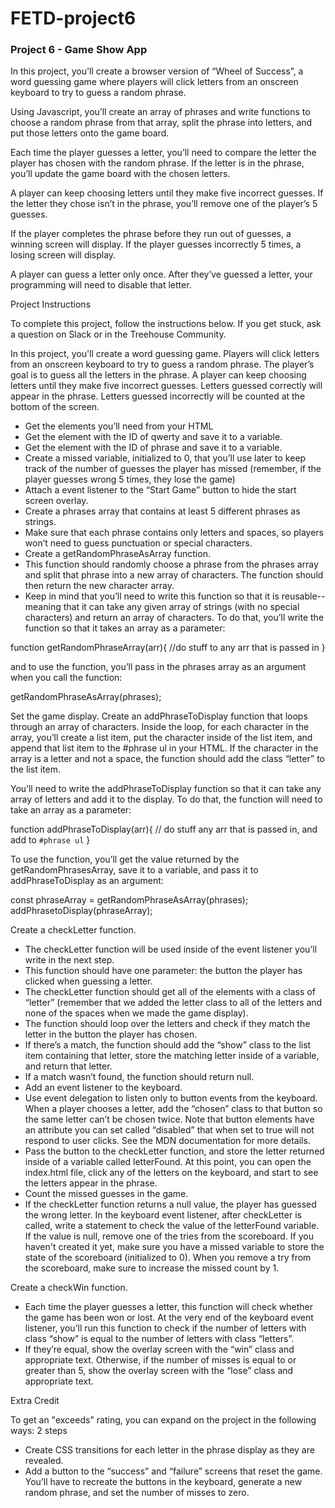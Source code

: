 # FETD-project6

### Project 6 - Game Show App

In this project, you'll create a browser version of “Wheel of Success”, a word guessing game where players will click letters from an onscreen keyboard to try to guess a random phrase.

Using Javascript, you’ll create an array of phrases and write functions to choose a random phrase from that array, split the phrase into letters, and put those letters onto the game board.

Each time the player guesses a letter, you’ll need to compare the letter the player has chosen with the random phrase. If the letter is in the phrase, you’ll update the game board with the chosen letters.

A player can keep choosing letters until they make five incorrect guesses. If the letter they chose isn’t in the phrase, you’ll remove one of the player’s 5 guesses.

If the player completes the phrase before they run out of guesses, a winning screen will display. If the player guesses incorrectly 5 times, a losing screen will display.

A player can guess a letter only once. After they’ve guessed a letter, your programming will need to disable that letter. 

Project Instructions

To complete this project, follow the instructions below. If you get stuck, ask a question on Slack or in the Treehouse Community.

In this project, you'll create a word guessing game. Players will click letters from an onscreen keyboard to try to guess a random phrase. The player’s goal is to guess all the letters in the phrase. A player can keep choosing letters until they make five incorrect guesses. Letters guessed correctly will appear in the phrase. Letters guessed incorrectly will be counted at the bottom of the screen.
  * Get the elements you’ll need from your HTML
  * Get the element with the ID of qwerty and save it to a variable.
  * Get the element with the ID of phrase and save it to a variable.
  * Create a missed variable, initialized to 0, that you’ll use later to keep track of the number of guesses the player has missed (remember, if the player guesses wrong 5 times, they lose the game)
  * Attach a event listener to the “Start Game” button to hide the start screen overlay.
  * Create a phrases array that contains at least 5 different phrases as strings.
  * Make sure that each phrase contains only letters and spaces, so players won’t need to guess punctuation or special characters.
  * Create a getRandomPhraseAsArray function.
  * This function should randomly choose a phrase from the phrases array and split that phrase into a new array of characters. The function should then return the new character array.
  * Keep in mind that you’ll need to write this function so that it is reusable-- meaning that it can take any given array of strings (with no special characters) and return an array of characters. To do that, you’ll write the function so that it takes an array as a parameter:

  function getRandomPhraseArray(arr){
      //do stuff to any arr that is passed in 
  } 

and to use the function, you’ll pass in the phrases array as an argument when you call the function:

  getRandomPhraseAsArray(phrases);

Set the game display. Create an addPhraseToDisplay function that loops through an array of characters. Inside the loop, for each character in the array, you’ll create a list item, put the character inside of the list item, and append that list item to the #phrase ul in your HTML. If the character in the array is a letter and not a space, the function should add the class “letter” to the list item.
  
You’ll need to write the addPhraseToDisplay function so that it can take any array of letters and add it to the display. To do that, the function will need to take an array as a parameter:

  function addPhraseToDisplay(arr){
      // do stuff any arr that is passed in, and add to `#phrase ul`
  }

To use the function, you’ll get the value returned by the getRandomPhrasesArray, save it to a variable, and pass it to addPhraseToDisplay as an argument:

  const phraseArray = getRandomPhraseAsArray(phrases);
  addPhrasetoDisplay(phraseArray); 

Create a checkLetter function.
  * The checkLetter function will be used inside of the event listener you’ll write in the next step.
  * This function should have one parameter: the button the player has clicked when guessing a letter.
  * The checkLetter function should get all of the elements with a class of “letter” (remember that we added the letter class to all of the letters and none of the spaces when we made the game display). 
  * The function should loop over the letters and check if they match the letter in the button the player has chosen.
  * If there’s a match, the function should add the “show” class to the list item containing that letter, store the matching letter inside of a variable, and return that letter.
  * If a match wasn’t found, the function should return null.
  * Add an event listener to the keyboard.
  * Use event delegation to listen only to button events from the keyboard. When a player chooses a letter, add the “chosen” class to that button so the same letter can’t be chosen twice. Note that button elements have an attribute you can set called “disabled” that when set to true will not respond to user clicks. See the MDN documentation for more details.
  * Pass the button to the checkLetter function, and store the letter returned inside of a variable called letterFound. At this point, you can open the index.html file, click any of the letters on the keyboard, and start to see the letters appear in the phrase.
  * Count the missed guesses in the game.
  * If the checkLetter function returns a null value, the player has guessed the wrong letter. In the keyboard event listener, after checkLetter is called, write a statement to check the value of the letterFound variable. If the value is null, remove one of the tries from the scoreboard. If you haven't created it yet, make sure you have a missed variable to store the state of the scoreboard (initialized to 0). When you remove a try from the scoreboard, make sure to increase the missed count by 1.
  
Create a checkWin function.
  * Each time the player guesses a letter, this function will check whether the game has been won or lost. At the very end of the keyboard event listener, you’ll run this function to check if the number of letters with class “show” is equal to the number of letters with class “letters”. 
  * If they’re equal, show the overlay screen with the “win” class and appropriate text. Otherwise, if the number of misses is equal to or greater than 5, show the overlay screen with the “lose” class and appropriate text.

Extra Credit

To get an "exceeds" rating, you can expand on the project in the following ways:
2 steps

  * Create CSS transitions for each letter in the phrase display as they are revealed.
  * Add a button to the “success” and “failure” screens that reset the game. You’ll have to recreate the buttons in the keyboard, generate a new random phrase, and set the number of misses to zero.

